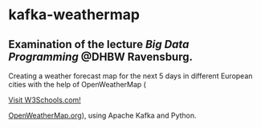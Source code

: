 # kafka-weathermap
<h2>Examination of the lecture <i>Big Data Programming</i> @DHBW Ravensburg.</h2>

Creating a weather forecast map for the next 5 days in different European cities with the help of OpenWeatherMap (<p><a href="https://www.w3schools.com/">Visit W3Schools.com!</a></p> <a href="https://openweathermap.org/">OpenWeatherMap.org</a>), using Apache Kafka and Python.
